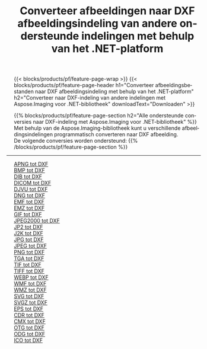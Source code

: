 ﻿---
title: Converteer afbeeldingen naar DXF afbeeldingsindeling van andere ondersteunde indelingen met behulp van het .NET-platform 
weight: 3920
url: /nl/net/conversion/to/dxf 
lang: nl
langdirlevel: 2
locales: zh-hans,ja,it,ru,de,es,fr,nl,id,lt,pl,pt,vi,tr,ko,zh-hant,ar,hi,th,sv,cs,uk,he
description: Met Aspose.Imaging voor .NET-bibliotheek is het eenvoudig om te converteren naar DXF vanuit andere ondersteunde afbeeldingsindelingen
---

{{< blocks/products/pf/feature-page-wrap >}}
{{< blocks/products/pf/feature-page-header h1="Converteer afbeeldingsbestanden naar DXF afbeeldingsindeling met behulp van het .NET-platform" h2="Converteer naar DXF-indeling van andere indelingen met Aspose.Imaging voor .NET-bibliotheek" downloadText="Downloaden" >}}


{{% blocks/products/pf/feature-page-section  h2="Alle ondersteunde conversies naar DXF-indeling met Aspose.Imaging voor .NET-bibliotheek" %}}
Met behulp van de Aspose.Imaging-bibliotheek kunt u verschillende afbeeldingsindelingen programmatisch converteren naar DXF afbeelding.
<br/>
De volgende conversies worden ondersteund:
{{% /blocks/products/pf/feature-page-section %}}
<div class="container-fluid productfamilypage bg-gray">
    <div class="convertypes bg-gray agp-content section">
        <div class="container">
		<hr style="margin-left:-20px;"/>
		<div class="row other-converters">
		    <div class='col-md-2 other-converter remove-lp remove-rp'><a href="/imaging/nl/net/conversion/apng-to-dxf" >APNG tot DXF</a></div>
<div class='col-md-2 other-converter remove-lp remove-rp'><a href="/imaging/nl/net/conversion/bmp-to-dxf" >BMP tot DXF</a></div>
<div class='col-md-2 other-converter remove-lp remove-rp'><a href="/imaging/nl/net/conversion/dib-to-dxf" >DIB tot DXF</a></div>
<div class='col-md-2 other-converter remove-lp remove-rp'><a href="/imaging/nl/net/conversion/dicom-to-dxf" >DICOM tot DXF</a></div>
<div class='col-md-2 other-converter remove-lp remove-rp'><a href="/imaging/nl/net/conversion/djvu-to-dxf" >DJVU tot DXF</a></div>
<div class='col-md-2 other-converter remove-lp remove-rp'><a href="/imaging/nl/net/conversion/dng-to-dxf" >DNG tot DXF</a></div>
<div class='col-md-2 other-converter remove-lp remove-rp'><a href="/imaging/nl/net/conversion/emf-to-dxf" >EMF tot DXF</a></div>
<div class='col-md-2 other-converter remove-lp remove-rp'><a href="/imaging/nl/net/conversion/emz-to-dxf" >EMZ tot DXF</a></div>
<div class='col-md-2 other-converter remove-lp remove-rp'><a href="/imaging/nl/net/conversion/gif-to-dxf" >GIF tot DXF</a></div>
<div class='col-md-2 other-converter remove-lp remove-rp'><a href="/imaging/nl/net/conversion/jpeg2000-to-dxf" >JPEG2000 tot DXF</a></div>
<div class='col-md-2 other-converter remove-lp remove-rp'><a href="/imaging/nl/net/conversion/jp2-to-dxf" >JP2 tot DXF</a></div>
<div class='col-md-2 other-converter remove-lp remove-rp'><a href="/imaging/nl/net/conversion/j2k-to-dxf" >J2K tot DXF</a></div>
<div class='col-md-2 other-converter remove-lp remove-rp'><a href="/imaging/nl/net/conversion/jpg-to-dxf" >JPG tot DXF</a></div>
<div class='col-md-2 other-converter remove-lp remove-rp'><a href="/imaging/nl/net/conversion/jpeg-to-dxf" >JPEG tot DXF</a></div>
<div class='col-md-2 other-converter remove-lp remove-rp'><a href="/imaging/nl/net/conversion/png-to-dxf" >PNG tot DXF</a></div>
<div class='col-md-2 other-converter remove-lp remove-rp'><a href="/imaging/nl/net/conversion/tga-to-dxf" >TGA tot DXF</a></div>
<div class='col-md-2 other-converter remove-lp remove-rp'><a href="/imaging/nl/net/conversion/tif-to-dxf" >TIF tot DXF</a></div>
<div class='col-md-2 other-converter remove-lp remove-rp'><a href="/imaging/nl/net/conversion/tiff-to-dxf" >TIFF tot DXF</a></div>
<div class='col-md-2 other-converter remove-lp remove-rp'><a href="/imaging/nl/net/conversion/webp-to-dxf" >WEBP tot DXF</a></div>
<div class='col-md-2 other-converter remove-lp remove-rp'><a href="/imaging/nl/net/conversion/wmf-to-dxf" >WMF tot DXF</a></div>
<div class='col-md-2 other-converter remove-lp remove-rp'><a href="/imaging/nl/net/conversion/wmz-to-dxf" >WMZ tot DXF</a></div>
<div class='col-md-2 other-converter remove-lp remove-rp'><a href="/imaging/nl/net/conversion/svg-to-dxf" >SVG tot DXF</a></div>
<div class='col-md-2 other-converter remove-lp remove-rp'><a href="/imaging/nl/net/conversion/svgz-to-dxf" >SVGZ tot DXF</a></div>
<div class='col-md-2 other-converter remove-lp remove-rp'><a href="/imaging/nl/net/conversion/eps-to-dxf" >EPS tot DXF</a></div>
<div class='col-md-2 other-converter remove-lp remove-rp'><a href="/imaging/nl/net/conversion/cdr-to-dxf" >CDR tot DXF</a></div>
<div class='col-md-2 other-converter remove-lp remove-rp'><a href="/imaging/nl/net/conversion/cmx-to-dxf" >CMX tot DXF</a></div>
<div class='col-md-2 other-converter remove-lp remove-rp'><a href="/imaging/nl/net/conversion/otg-to-dxf" >OTG tot DXF</a></div>
<div class='col-md-2 other-converter remove-lp remove-rp'><a href="/imaging/nl/net/conversion/odg-to-dxf" >ODG tot DXF</a></div>
<div class='col-md-2 other-converter remove-lp remove-rp'><a href="/imaging/nl/net/conversion/ico-to-dxf" >ICO tot DXF</a></div>
                </div>
        </div>
    </div>
</div>
<br/>

